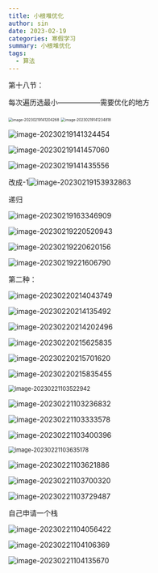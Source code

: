 ```yaml
---
title: 小根堆优化
author: sin
date: 2023-02-19
categories: 寒假学习
summary: 小根堆优化
tags: 
  - 算法
---
```


第十八节：

每次遍历选最小——————需要优化的地方

<img src="https://raw.githubusercontent.com/c-sin7/picgoIMG/main/image-20230219141204268.png" alt="image-20230219141204268" style="zoom:50%;" />

<img src="https://raw.githubusercontent.com/c-sin7/picgoIMG/main/image-20230219141234818.png" alt="image-20230219141234818" style="zoom:50%;" />

![image-20230219141324454](https://raw.githubusercontent.com/c-sin7/picgoIMG/main/image-20230219141324454.png)

![image-20230219141457060](https://raw.githubusercontent.com/c-sin7/picgoIMG/main/image-20230219141457060.png)

![image-20230219141435556](https://raw.githubusercontent.com/c-sin7/picgoIMG/main/image-20230219141435556.png)

改成-1![image-20230219153932863](https://raw.githubusercontent.com/c-sin7/picgoIMG/main/image-20230219153932863.png)

递归

![image-20230219163346909](https://raw.githubusercontent.com/c-sin7/picgoIMG/main/image-20230219163346909.png)

![image-20230219220520943](https://raw.githubusercontent.com/c-sin7/picgoIMG/main/image-20230219220520943.png)

![image-20230219220620156](https://raw.githubusercontent.com/c-sin7/picgoIMG/main/image-20230219220620156.png)

![image-20230219221606790](https://raw.githubusercontent.com/c-sin7/picgoIMG/main/image-20230219221606790.png)





第二种：

![image-20230220214043749](https://raw.githubusercontent.com/c-sin7/picgoIMG/main/image-20230220214043749.png)

![image-20230220214135492](https://raw.githubusercontent.com/c-sin7/picgoIMG/main/image-20230220214135492.png)

![image-20230220214202496](https://raw.githubusercontent.com/c-sin7/picgoIMG/main/image-20230220214202496.png)

![image-20230220215625835](https://raw.githubusercontent.com/c-sin7/picgoIMG/main/image-20230220215625835.png)

![image-20230220215701620](https://raw.githubusercontent.com/c-sin7/picgoIMG/main/image-20230220215701620.png)

![image-20230220215835455](https://raw.githubusercontent.com/c-sin7/picgoIMG/main/image-20230220215835455.png)

<img src="https://raw.githubusercontent.com/c-sin7/picgoIMG/main/image-20230221103522942.png" alt="image-20230221103522942" style="zoom: 80%;" />

![image-20230221103236832](https://raw.githubusercontent.com/c-sin7/picgoIMG/main/image-20230221103236832.png)

![image-20230221103333578](https://raw.githubusercontent.com/c-sin7/picgoIMG/main/image-20230221103333578.png)

![image-20230221103400396](https://raw.githubusercontent.com/c-sin7/picgoIMG/main/image-20230221103400396.png)

<img src="https://raw.githubusercontent.com/c-sin7/picgoIMG/main/image-20230221103635178.png" alt="image-20230221103635178" style="zoom:80%;" />

![image-20230221103621886](https://raw.githubusercontent.com/c-sin7/picgoIMG/main/image-20230221103621886.png)

![image-20230221103700320](https://raw.githubusercontent.com/c-sin7/picgoIMG/main/image-20230221103700320.png)

![image-20230221103729487](https://raw.githubusercontent.com/c-sin7/picgoIMG/main/image-20230221103729487.png)



自己申请一个栈

![image-20230221104056422](https://raw.githubusercontent.com/c-sin7/picgoIMG/main/image-20230221104056422.png)

![image-20230221104106369](https://raw.githubusercontent.com/c-sin7/picgoIMG/main/image-20230221104106369.png)

![image-20230221104135670](https://raw.githubusercontent.com/c-sin7/picgoIMG/main/image-20230221104135670.png)